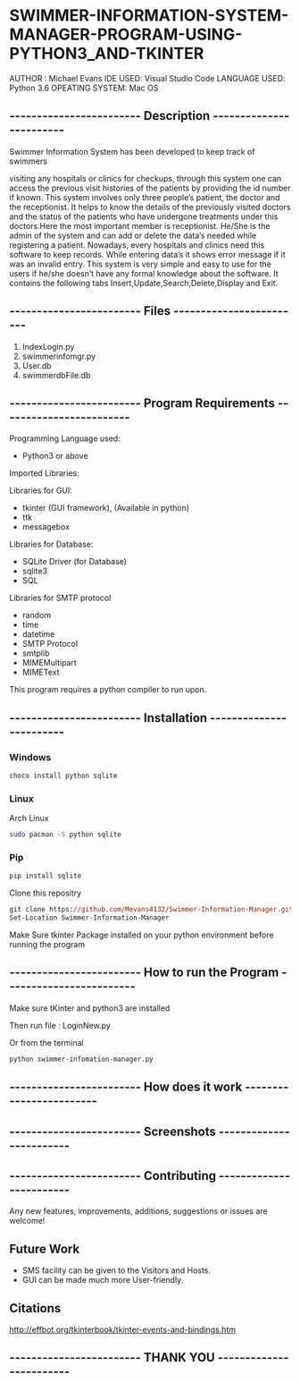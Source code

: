 # SWIMMER-INFORMATION-SYSTEM-MANAGER-PROGRAM-USING-PYTHON3_AND-TKINTER

AUTHOR : Michael Evans
IDE USED: Visual Studio Code
LANGUAGE USED: Python 3.6
OPEATING SYSTEM: Mac OS

## ------------------------   Description   ------------------------

Swimmer Information System has been developed to keep track of swimmers

visiting any hospitals or clinics for checkups, through this system one can access the
previous visit histories of the patients by providing the id number if known.
This system involves only three people’s patient, the doctor and the receptionist.
It helps to know the details of the previously visited doctors and the status of
the patients who have undergone treatments under this doctors.Here the most
important member is receptionist. He/She is the admin of the system and can
add or delete the data’s needed while registering a patient. Nowadays, every
hospitals and clinics need this software to keep records. While entering data’s it
shows error message if it was an invalid entry. This system is very simple and
easy to use for the users if he/she doesn’t have any formal knowledge about the
software. It contains the following tabs Insert,Update,Search,Delete,Display
and Exit.

## ------------------------   Files   ------------------------

1) IndexLogin.py
2) swimmerinfomgr.py
3) User.db
4) swimmerdbFile.db

## ------------------------   Program Requirements   ------------------------

Programming Language used:

- Python3 or above

Imported Libraries:

Libraries for GUI:

- tkinter (GUI framework), (Available in python)
- ttk
- messagebox

Libraries for Database:

- SQLite Driver (for Database)
- sqlite3
- SQL

Libraries for SMTP protocol

- random
- time
- datetime
- SMTP Protocol
- smtplib
- MIMEMultipart
- MIMEText

This program requires a python compiler to run upon.

## ------------------------   Installation   ------------------------

### Windows

```cmd
choco install python sqlite
```

### Linux

Arch Linux

```bash
sudo pacman -S python sqlite
```

### Pip

```bash
pip install sqlite
```

Clone this repositry

```ps
git clone https://github.com/Mevans4132/Swimmer-Information-Manager.git
Set-Location Swimmer-Information-Manager
```

Make Sure tkinter Package installed on your python environment before running the program

## ------------------------   How to run the Program   ------------------------

Make sure tKinter and python3 are installed

Then run file : LoginNew.py

Or from the terminal

```ps
python swimmer-infomation-manager.py
```

## ------------------------   How does it work   ------------------------

## ------------------------   Screenshots   ------------------------

## ------------------------   Contributing   ------------------------

Any new features, improvements, additions, suggestions or issues are welcome!

## Future Work

- SMS facility can be given to the Visitors and Hosts.
- GUI can be made much more User-friendly.

## Citations

<http://effbot.org/tkinterbook/tkinter-events-and-bindings.htm>

## ------------------------   THANK YOU   ------------------------
